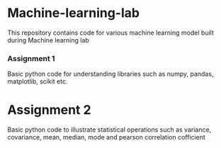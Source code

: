 # Machine-learning-lab
This repository contains code for various machine learning model built during Machine learning lab

### Assignment 1

Basic python code for understanding libraries such as numpy, pandas, matplotlib, scikit etc.

# Assignment 2

Basic python code to illustrate statistical operations such as variance, covariance, mean, median, mode and pearson correlation cofficient
